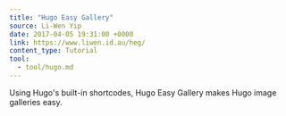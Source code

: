 ```yaml
---
title: "Hugo Easy Gallery"
source: Li-Wen Yip
date: 2017-04-05 19:31:00 +0000
link: https://www.liwen.id.au/heg/
content_type: Tutorial
tool:
  - tool/hugo.md
---
```

Using Hugo's built-in shortcodes, Hugo Easy Gallery makes Hugo image galleries easy.





